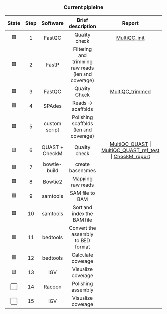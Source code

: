 
<h3 align="center">Current pipleine</h3>
  
|State|Step|Software|Brief description| Report |
|:--:|:--:|:--:|:--:|:--:|
| 🟩 | 1 | FastQC | Quality check | [MultiQC_init](https://edgeemer.github.io/B_burgdorferi_MuliQC_init/) |
| 🟩 | 2 | FastP | Filtering and trimming raw reads (len and coverage) |  |
| 🟩 | 3 | FastQC | Quality Check | [MultiQC_trimmed](https://edgeemer.github.io/B_burgdorferi_MultiQC_trimmed/) |
| 🟩 | 4 | SPAdes | Reads -> scaffolds |  |
| 🟩 | 5 | custom script | Polishing scaffolds (len and coverage) |  |
| 🟨 | 6 | QUAST + CheckM | Quality check | [MultiQC_QUAST](https://edgeemer.github.io/B_burgdorferi_MultiQC_QUAST/) \| [MultiQC_QUAST_ref_test](https://edgeemer.github.io/B_burgdorferi_QUAST_ref_test/) \| [CheckM_report](https://github.com/edgeemer/CheckM_report/blob/feff9fd5d0e1a6ccfc96b56cbe2bed829091200b/README) |
| 🟩 | 7 | bowtie-build | create basenames |  |
| 🟩 | 8 | Bowtie2 | Mapping raw reads |  |
| 🟩 | 9 | samtools | SAM file to BAM |  |
| 🟩 | 10 | samtools | Sort and index the BAM file |  |
| 🟥 | 11 | bedtools | Convert the assembly to BED format |  |
| 🟥 | 12 | bedtools | Calculate coverage |  |
| 🟨 | 13 | IGV | Visualize coverage |  |
| ⬜️ | 14 | Racoon | Polishing assembly |  |
| ⬜️ | 15 | IGV | Visualize coverage |  |
